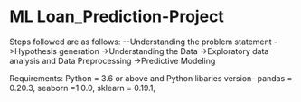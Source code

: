 # ML Loan_Prediction-Project
Steps followed are as follows:
--Understanding the problem statement
->Hypothesis generation
->Understanding the Data
->Exploratory data analysis and Data Preprocessing
->Predictive Modeling

Requirements:
Python = 3.6 or above and 
Python libaries version-
pandas = 0.20.3,
 seaborn =1.0.0,
 sklearn = 0.19.1,
